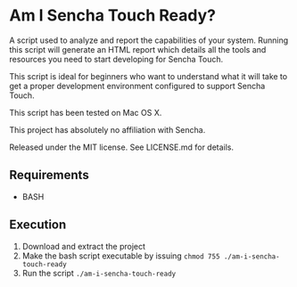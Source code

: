 Am I Sencha Touch Ready?
========================

A script used to analyze and report the capabilities of your system. Running this script
will generate an HTML report which details all the tools and resources you need to start developing
for Sencha Touch.

This script is ideal for beginners who want to understand what it will take to get a proper development
environment configured to support Sencha Touch.

This script has been tested on Mac OS X.

This project has absolutely no affiliation with Sencha.

Released under the MIT license. See LICENSE.md for details.

Requirements
-----------

- BASH

Execution
------------

1. Download and extract the project
2. Make the bash script executable by issuing `chmod 755 ./am-i-sencha-touch-ready`
3. Run the script `./am-i-sencha-touch-ready`